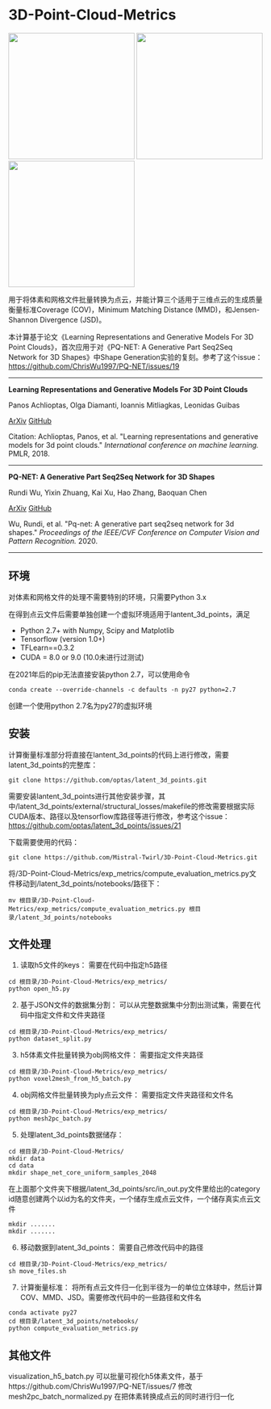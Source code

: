 # 3D-Point-Cloud-Metrics

<p float="left">
    <img src="https://user-images.githubusercontent.com/34999814/125043661-be445980-e0cd-11eb-8805-5ef5bbed76b6.png" height="250">
    <img src="https://user-images.githubusercontent.com/34999814/125043824-edf36180-e0cd-11eb-8862-1af57c0557c7.png" height="250">
    <img src="https://user-images.githubusercontent.com/34999814/125044052-2b57ef00-e0ce-11eb-8d8b-f9cec3a39fc5.png" height="250">
</p>

用于将体素和网格文件批量转换为点云，并能计算三个适用于三维点云的生成质量衡量标准Coverage (COV)，Minimum Matching Distance (MMD)，和Jensen-Shannon Divergence (JSD)。

本计算基于论文《Learning Representations and Generative Models For 3D Point Clouds》，首次应用于对《PQ-NET: A Generative Part Seq2Seq Network for 3D Shapes》中Shape Generation实验的复刻。参考了这个issue：https://github.com/ChrisWu1997/PQ-NET/issues/19

---

**Learning Representations and Generative Models For 3D Point Clouds**

Panos Achlioptas, Olga Diamanti, Ioannis Mitliagkas, Leonidas Guibas

[ArXiv](https://arxiv.org/abs/1707.02392) [GitHub](https://github.com/optas/latent_3d_points)

Citation: Achlioptas, Panos, et al. "Learning representations and generative models for 3d point clouds." *International conference on machine learning.* PMLR, 2018.

---

**PQ-NET: A Generative Part Seq2Seq Network for 3D Shapes**

Rundi Wu, Yixin Zhuang, Kai Xu, Hao Zhang, Baoquan Chen

[ArXiv](https://arxiv.org/abs/1911.10949) [GitHub](https://github.com/ChrisWu1997/PQ-NET)

Wu, Rundi, et al. "Pq-net: A generative part seq2seq network for 3d shapes." *Proceedings of the IEEE/CVF Conference on Computer Vision and Pattern Recognition.* 2020.

---

## 环境

对体素和网格文件的处理不需要特别的环境，只需要Python 3.x

在得到点云文件后需要单独创建一个虚拟环境适用于lantent_3d_points，满足

 - Python 2.7+ with Numpy, Scipy and Matplotlib
 - Tensorflow (version 1.0+)
 - TFLearn==0.3.2
 - CUDA = 8.0 or 9.0 (10.0未进行过测试)

在2021年后的pip无法直接安装python 2.7，可以使用命令
```
conda create --override-channels -c defaults -n py27 python=2.7
```
创建一个使用python 2.7名为py27的虚拟环境

## 安装

计算衡量标准部分将直接在lantent_3d_points的代码上进行修改，需要latent_3d_points的完整库：
```
git clone https://github.com/optas/latent_3d_points.git
```
需要安装lantent_3d_points进行其他安装步骤，其中/latent_3d_points/external/structural_losses/makefile的修改需要根据实际CUDA版本、路径以及tensorflow库路径等进行修改，参考这个issue：https://github.com/optas/latent_3d_points/issues/21

下载需要使用的代码：
```
git clone https://github.com/Mistral-Twirl/3D-Point-Cloud-Metrics.git
```
将/3D-Point-Cloud-Metrics/exp_metrics/compute_evaluation_metrics.py文件移动到/latent_3d_points/notebooks/路径下：
```
mv 根目录/3D-Point-Cloud-Metrics/exp_metrics/compute_evaluation_metrics.py 根目录/latent_3d_points/notebooks
```
## 文件处理

1. 读取h5文件的keys：
需要在代码中指定h5路径
```
cd 根目录/3D-Point-Cloud-Metrics/exp_metrics/
python open_h5.py
```

2. 基于JSON文件的数据集分割：
可以从完整数据集中分割出测试集，需要在代码中指定文件和文件夹路径
```
cd 根目录/3D-Point-Cloud-Metrics/exp_metrics/
python dataset_split.py
```
3. h5体素文件批量转换为obj网格文件：
需要指定文件夹路径
```
cd 根目录/3D-Point-Cloud-Metrics/exp_metrics/
python voxel2mesh_from_h5_batch.py
```
4. obj网格文件批量转换为ply点云文件：
需要指定文件夹路径和文件名
```
cd 根目录/3D-Point-Cloud-Metrics/exp_metrics/
python mesh2pc_batch.py
```
5. 处理latent_3d_points数据储存：
```
cd 根目录/3D-Point-Cloud-Metrics/
mkdir data
cd data
mkdir shape_net_core_uniform_samples_2048
```
在上面那个文件夹下根据/latent_3d_points/src/in_out.py文件里给出的category id随意创建两个以id为名的文件夹，一个储存生成点云文件，一个储存真实点云文件
```
mkdir .......
mkdir .......
```

6. 移动数据到latent_3d_points：
需要自己修改代码中的路径
```
cd 根目录/3D-Point-Cloud-Metrics/exp_metrics/
sh move_files.sh
```
7. 计算衡量标准：
将所有点云文件归一化到半径为一的单位立体球中，然后计算COV、MMD、JSD。需要修改代码中的一些路径和文件名
```
conda activate py27
cd 根目录/latent_3d_points/notebooks/
python compute_evaluation_metrics.py
```
## 其他文件
visualization_h5_batch.py
可以批量可视化h5体素文件，基于https://github.com/ChrisWu1997/PQ-NET/issues/7 修改
mesh2pc_batch_normalized.py
在把体素转换成点云的同时进行归一化
